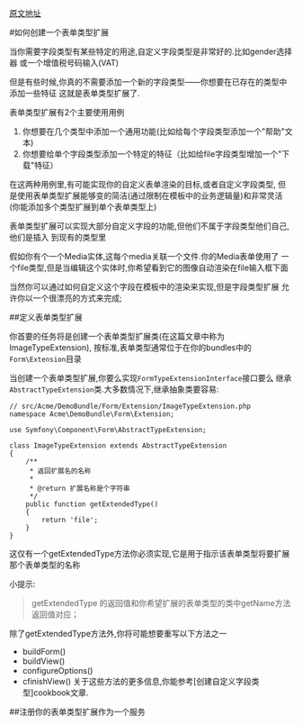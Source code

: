 [原文地址](http://symfony.com/doc/current/cookbook/form/create_form_type_extension.html)

#如何创建一个表单类型扩展

当你需要字段类型有某些特定的用途,自定义字段类型是非常好的.比如gender选择器
或一个增值税号码输入(VAT)

但是有些时候,你真的不需要添加一个新的字段类型——你想要在已存在的类型中添加一些特征
这就是表单类型扩展了.

表单类型扩展有2个主要使用用例

1. 你想要在几个类型中添加一个通用功能(比如给每个字段类型添加一个"帮助"文本)
2. 你想要给单个字段类型添加一个特定的特征（比如给file字段类型增加一个"下载"特征）

在这两种用例里,有可能实现你的自定义表单渲染的目标,或者自定义字段类型,
但是使用表单类型扩展能够变的简洁(通过限制在模板中的业务逻辑量)和非常灵活
(你能添加多个类型扩展到单个表单类型上)

表单类型扩展可以实现大部分自定义字段的功能,但他们不属于字段类型他们自己,他们是插入
到现有的类型里

假如你有个一个Media实体,这每个media关联一个文件.你的Media表单使用了
一个file类型,但是当编辑这个实体时,你希望看到它的图像自动渲染在file输入框下面

当然你可以通过如何自定义这个字段在模板中的渲染来实现,但是字段类型扩展
允许你以一个很漂亮的方式来完成;

##定义表单类型扩展

你首要的任务将是创建一个表单类型扩展类(在这篇文章中称为ImageTypeExtension),
按标准,表单类型通常位于在你的bundles中的`Form\Extension`目录

当创建一个表单类型扩展,你要么实现`FormTypeExtensionInterface`接口要么
继承`AbstractTypeExtension`类.大多数情况下,继承抽象类要容易:

    // src/Acme/DemoBundle/Form/Extension/ImageTypeExtension.php
    namespace Acme\DemoBundle\Form\Extension;

    use Symfony\Component\Form\AbstractTypeExtension;

    class ImageTypeExtension extends AbstractTypeExtension
    {
        /**
         * 返回扩展名的名称
         *
         * @return 扩展名称是个字符串
         */
        public function getExtendedType()
        {
            return 'file';
        }
    }


这仅有一个getExtendedType方法你必须实现,它是用于指示该表单类型将要扩展那个表单类型的名称

小提示:
>getExtendedType 的返回值和你希望扩展的表单类型的类中getName方法返回值对应；

除了getExtendedType方法外,你将可能想要重写以下方法之一

* buildForm()
* buildView()
* configureOptions()
* cfinishView()
关于这些方法的更多信息,你能参考[创建自定义字段类型]cookbook文章.


##注册你的表单类型扩展作为一个服务

